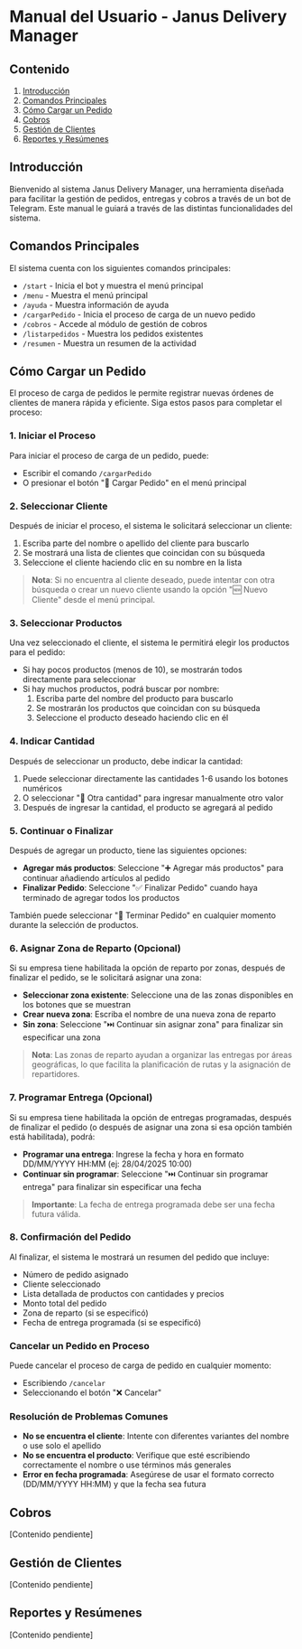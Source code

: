 # Manual del Usuario - Janus Delivery Manager

## Contenido

1. [Introducción](#introducción)
2. [Comandos Principales](#comandos-principales)
3. [Cómo Cargar un Pedido](#cómo-cargar-un-pedido)
4. [Cobros](#cobros)
5. [Gestión de Clientes](#gestión-de-clientes)
6. [Reportes y Resúmenes](#reportes-y-resúmenes)

## Introducción

Bienvenido al sistema Janus Delivery Manager, una herramienta diseñada para facilitar la gestión de pedidos, entregas y cobros a través de un bot de Telegram. Este manual le guiará a través de las distintas funcionalidades del sistema.

## Comandos Principales

El sistema cuenta con los siguientes comandos principales:

- `/start` - Inicia el bot y muestra el menú principal
- `/menu` - Muestra el menú principal
- `/ayuda` - Muestra información de ayuda
- `/cargarPedido` - Inicia el proceso de carga de un nuevo pedido
- `/cobros` - Accede al módulo de gestión de cobros
- `/listarpedidos` - Muestra los pedidos existentes
- `/resumen` - Muestra un resumen de la actividad

## Cómo Cargar un Pedido

El proceso de carga de pedidos le permite registrar nuevas órdenes de clientes de manera rápida y eficiente. Siga estos pasos para completar el proceso:

### 1. Iniciar el Proceso

Para iniciar el proceso de carga de un pedido, puede:

- Escribir el comando `/cargarPedido`
- O presionar el botón "📝 Cargar Pedido" en el menú principal

### 2. Seleccionar Cliente

Después de iniciar el proceso, el sistema le solicitará seleccionar un cliente:

1. Escriba parte del nombre o apellido del cliente para buscarlo
2. Se mostrará una lista de clientes que coincidan con su búsqueda
3. Seleccione el cliente haciendo clic en su nombre en la lista

> **Nota**: Si no encuentra al cliente deseado, puede intentar con otra búsqueda o crear un nuevo cliente usando la opción "🆕 Nuevo Cliente" desde el menú principal.

### 3. Seleccionar Productos

Una vez seleccionado el cliente, el sistema le permitirá elegir los productos para el pedido:

- Si hay pocos productos (menos de 10), se mostrarán todos directamente para seleccionar
- Si hay muchos productos, podrá buscar por nombre:
  1. Escriba parte del nombre del producto para buscarlo
  2. Se mostrarán los productos que coincidan con su búsqueda
  3. Seleccione el producto deseado haciendo clic en él

### 4. Indicar Cantidad

Después de seleccionar un producto, debe indicar la cantidad:

1. Puede seleccionar directamente las cantidades 1-6 usando los botones numéricos
2. O seleccionar "📝 Otra cantidad" para ingresar manualmente otro valor
3. Después de ingresar la cantidad, el producto se agregará al pedido

### 5. Continuar o Finalizar

Después de agregar un producto, tiene las siguientes opciones:

- **Agregar más productos**: Seleccione "➕ Agregar más productos" para continuar añadiendo artículos al pedido
- **Finalizar Pedido**: Seleccione "✅ Finalizar Pedido" cuando haya terminado de agregar todos los productos

También puede seleccionar "🏁 Terminar Pedido" en cualquier momento durante la selección de productos.

### 6. Asignar Zona de Reparto (Opcional)

Si su empresa tiene habilitada la opción de reparto por zonas, después de finalizar el pedido, se le solicitará asignar una zona:

- **Seleccionar zona existente**: Seleccione una de las zonas disponibles en los botones que se muestran
- **Crear nueva zona**: Escriba el nombre de una nueva zona de reparto
- **Sin zona**: Seleccione "⏭️ Continuar sin asignar zona" para finalizar sin especificar una zona

> **Nota**: Las zonas de reparto ayudan a organizar las entregas por áreas geográficas, lo que facilita la planificación de rutas y la asignación de repartidores.

### 7. Programar Entrega (Opcional)

Si su empresa tiene habilitada la opción de entregas programadas, después de finalizar el pedido (o después de asignar una zona si esa opción también está habilitada), podrá:

- **Programar una entrega**: Ingrese la fecha y hora en formato DD/MM/YYYY HH:MM (ej: 28/04/2025 10:00)
- **Continuar sin programar**: Seleccione "⏭️ Continuar sin programar entrega" para finalizar sin especificar una fecha

> **Importante**: La fecha de entrega programada debe ser una fecha futura válida.

### 8. Confirmación del Pedido

Al finalizar, el sistema le mostrará un resumen del pedido que incluye:

- Número de pedido asignado
- Cliente seleccionado
- Lista detallada de productos con cantidades y precios
- Monto total del pedido
- Zona de reparto (si se especificó)
- Fecha de entrega programada (si se especificó)

### Cancelar un Pedido en Proceso

Puede cancelar el proceso de carga de pedido en cualquier momento:

- Escribiendo `/cancelar`
- Seleccionando el botón "❌ Cancelar"

### Resolución de Problemas Comunes

- **No se encuentra el cliente**: Intente con diferentes variantes del nombre o use solo el apellido
- **No se encuentra el producto**: Verifique que esté escribiendo correctamente el nombre o use términos más generales
- **Error en fecha programada**: Asegúrese de usar el formato correcto (DD/MM/YYYY HH:MM) y que la fecha sea futura

## Cobros

[Contenido pendiente]

## Gestión de Clientes

[Contenido pendiente]

## Reportes y Resúmenes

[Contenido pendiente]
